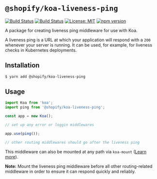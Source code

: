 # `@shopify/koa-liveness-ping`

[![Build Status](https://github.com/Shopify/quilt/workflows/Node-CI/badge.svg?branch=master)](https://github.com/Shopify/quilt/actions?query=workflow%3ANode-CI)
[![Build Status](https://github.com/Shopify/quilt/workflows/Ruby-CI/badge.svg?branch=master)](https://github.com/Shopify/quilt/actions?query=workflow%3ARuby-CI)
[![License: MIT](https://img.shields.io/badge/License-MIT-green.svg)](LICENSE.md)
[![npm version](https://badge.fury.io/js/%40shopify%2Fkoa-liveness-ping.svg)](https://badge.fury.io/js/%40shopify%2Fkoa-liveness-ping)

A package for creating liveness ping middleware for use with Koa.

A liveness ping is a URL at which your application will respond with a `200` whenever your server is running. It can be used, for example, for liveness checks in Kubernetes deployments.

## Installation

```bash
$ yarn add @shopify/koa-liveness-ping
```

## Usage

```typescript
import Koa from 'koa';
import ping from '@shopify/koa-liveness-ping';

const app = new Koa();

// set up any error or loggin middlewares

app.use(ping());

// other routing middlewares should go after the liveness ping
```

This middleware can also be mounted at any path via `koa-mount` ([Learn more](https://github.com/koajs/mount#mounting-middleware)).

**Note:** Mount the liveness ping middleware before all other routing-related middleware in order to ensure it can respond quickly and reliably.
